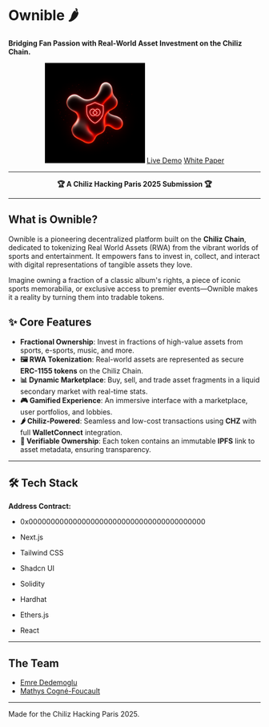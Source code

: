 # Ownible 🌶️

**Bridging Fan Passion with Real-World Asset Investment on the Chiliz Chain.**

<div align="center">
  <img src="front/public/logo.png" alt="Ownible Logo" width="200"/>
  <a href="https://ownible-chiliz-2025.vercel.app/">Live Demo</a>
  <a href="https://ownible-chiliz-2025.vercel.app/dashboard/white-paper">White Paper</a>
</div>

---

<div align="center">

**🏆 A Chiliz Hacking Paris 2025 Submission 🏆**

</div>

---

## What is Ownible?

Ownible is a pioneering decentralized platform built on the **Chiliz Chain**, dedicated to tokenizing Real World Assets (RWA) from the vibrant worlds of sports and entertainment. It empowers fans to invest in, collect, and interact with digital representations of tangible assets they love.

Imagine owning a fraction of a classic album's rights, a piece of iconic sports memorabilia, or exclusive access to premier events—Ownible makes it a reality by turning them into tradable tokens.

## ✨ Core Features

- **Fractional Ownership**: Invest in fractions of high-value assets from sports, e-sports, music, and more.
- **🖼️ RWA Tokenization**: Real-world assets are represented as secure **ERC-1155 tokens** on the Chiliz Chain.
- **📊 Dynamic Marketplace**: Buy, sell, and trade asset fragments in a liquid secondary market with real-time stats.
- **🎮 Gamified Experience**: An immersive interface with a marketplace, user portfolios, and lobbies.
- **🌶️ Chiliz-Powered**: Seamless and low-cost transactions using **CHZ** with full **WalletConnect** integration.
- **🔗 Verifiable Ownership**: Each token contains an immutable **IPFS** link to asset metadata, ensuring transparency.

---

## 🛠️ Tech Stack

**Address Contract:**
- 0x0000000000000000000000000000000000000000

- Next.js
- Tailwind CSS
- Shadcn UI
- Solidity
- Hardhat
- Ethers.js
- React

---


## The Team

- [Emre Dedemoglu](https://www.linkedin.com/in/emre149/)
- [Mathys Cogné-Foucault](https://www.linkedin.com/in/mathys-cogne-foucault/)

---
Made for the Chiliz Hacking Paris 2025. 